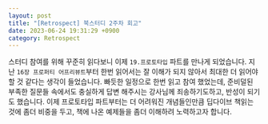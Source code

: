 ```yaml
---
layout: post
title: "[Retrospect] 북스터디 2주차 회고"
date: 2023-06-24 19:31:29 +0900
category: Retrospect
---
```


스터디 참여를 위해 꾸준히 읽다보니 이제 `19.프로토타입` 파트를 만나게 되었습니다.
지난 `16장 프로퍼티 어프리뷰트`부터 한번 읽어서는 잘 이해가 되지 않아서 최대한 더 읽어야할 것 같다는 생각이 들었습니다.
빠듯한 일정으로 한번 읽고 참여 했었는데, 준비덜된 부족한 질문들 속에서도 충실하게 답변 해주시는 강사님께 죄송하기도하고, 반성이 되기도 했습니다.
이제 프로토타입 파트부터는 더 어려워진 개념들인만큼 딥다이브 책읽는 것에 좀더 비중을 두고, 책에 나온 예제들을 좀더 이해하려 노력하고자 합니다.
